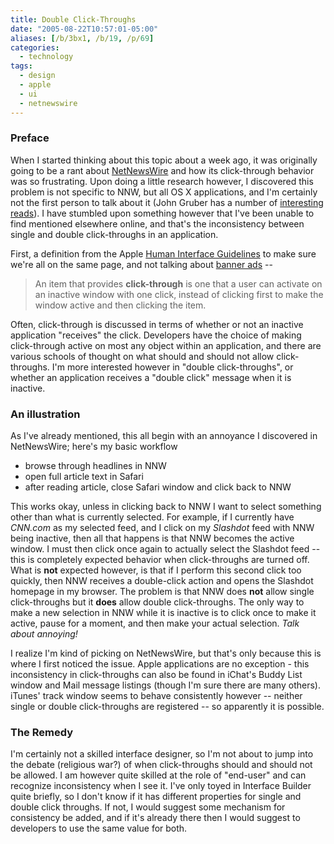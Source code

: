 ```yaml
---
title: Double Click-Throughs
date: "2005-08-22T10:57:01-05:00"
aliases: [/b/3bx1, /b/19, /p/69]
categories:
  - technology
tags:
  - design
  - apple
  - ui
  - netnewswire
---
```


### Preface

When I started thinking about this topic about a week ago, it was originally going to be a rant about [NetNewsWire][]
and how its click-through behavior was so frustrating. Upon doing a little research however, I discovered this problem
is not specific to NNW, but all OS X applications, and I'm certainly not the first person to talk about it (John Gruber
has a number of [interesting reads][]). I have stumbled upon something however that I've been unable to find mentioned
elsewhere online, and that's the inconsistency between single and double click-throughs in an application.

First, a definition from the Apple [Human Interface Guidelines][HIG] to make sure we're all on the same page, and not
talking about [banner ads][] --

> An item that provides **click-through** is one that a user can activate on an inactive window with one click, instead
> of clicking first to make the window active and then clicking the item.

Often, click-through is discussed in terms of whether or not an inactive application "receives" the click. Developers
have the choice of making click-through active on most any object within an application, and there are various schools
of thought on what should and should not allow click-throughs. I'm more interested however in "double click-throughs",
or whether an application receives a "double click" message when it is inactive.

### An illustration

As I've already mentioned, this all begin with an annoyance I discovered in NetNewsWire; here's my basic workflow

- browse through headlines in NNW
- open full article text in Safari
- after reading article, close Safari window and click back to NNW

This works okay, unless in clicking back to NNW I want to select something other than what is currently selected. For
example, if I currently have _CNN.com_ as my selected feed, and I click on my _Slashdot_ feed with NNW being inactive,
then all that happens is that NNW becomes the active window. I must then click once again to actually select the
Slashdot feed -- this is completely expected behavior when click-throughs are turned off. What is **not** expected
however, is that if I perform this second click too quickly, then NNW receives a double-click action and opens the
Slashdot homepage in my browser. The problem is that NNW does **not** allow single click-throughs but it **does** allow
double click-throughs. The only way to make a new selection in NNW while it is inactive is to click once to make it
active, pause for a moment, and then make your actual selection. _Talk about annoying!_

I realize I'm kind of picking on NetNewsWire, but that's only because this is where I first noticed the issue. Apple
applications are no exception - this inconsistency in click-throughs can also be found in iChat's Buddy List window and
Mail message listings (though I'm sure there are many others). iTunes' track window seems to behave consistently
however -- neither single or double click-throughs are registered -- so apparently it is possible.

### The Remedy

I'm certainly not a skilled interface designer, so I'm not about to jump into the debate (religious war?) of when
click-throughs should and should not be allowed. I am however quite skilled at the role of "end-user" and can recognize
inconsistency when I see it. I've only toyed in Interface Builder quite briefly, so I don't know if it has different
properties for single and double click throughs. If not, I would suggest some mechanism for consistency be added, and
if it's already there then I would suggest to developers to use the same value for both.

[NetNewsWire]: http://ranchero.com/netnewswire
[interesting reads]: http://www.google.com/search?q=click-through+site%3Adaringfireball.net
[HIG]: https://web.archive.org/web/20050822/https://developer.apple.com/documentation/UserExperience/Conceptual/OSXHIGuidelines/
[banner ads]: http://en.wikipedia.org/wiki/Click-through_rate
